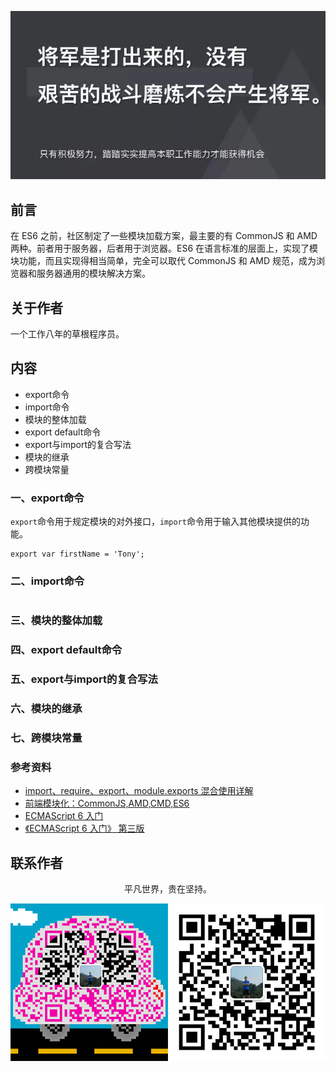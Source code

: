 ![image](../img/timg.jpg)
<br>

## 前言

在 ES6 之前，社区制定了一些模块加载方案，最主要的有 CommonJS 和 AMD 两种。前者用于服务器，后者用于浏览器。ES6 在语言标准的层面上，实现了模块功能，而且实现得相当简单，完全可以取代 CommonJS 和 AMD 规范，成为浏览器和服务器通用的模块解决方案。

## 关于作者

一个工作八年的草根程序员。

## 内容

- export命令
- import命令
- 模块的整体加载
- export default命令
- export与import的复合写法
- 模块的继承
- 跨模块常量

### 一、export命令

`export`命令用于规定模块的对外接口，`import`命令用于输入其他模块提供的功能。

```
export var firstName = 'Tony';
```

### 二、import命令

```
```

### 三、模块的整体加载

### 四、export default命令

### 五、export与import的复合写法

### 六、模块的继承

### 七、跨模块常量

### 参考资料

- [import、require、export、module.exports 混合使用详解](https://juejin.im/post/5a2e5f0851882575d42f5609)
- [前端模块化：CommonJS,AMD,CMD,ES6](https://juejin.im/post/5aaa37c8f265da23945f365c)
- [ECMAScript 6 入门](http://es6.ruanyifeng.com/#docs/module)
- [《ECMAScript 6 入门》 第三版](https://yjhenan.gitbooks.io/-ecmascript-6/docs/module.html)

## 联系作者

<div align="center">
    <p>
        平凡世界，贵在坚持。
    </p>
    <img src="../img/contact.png" />
</div>
